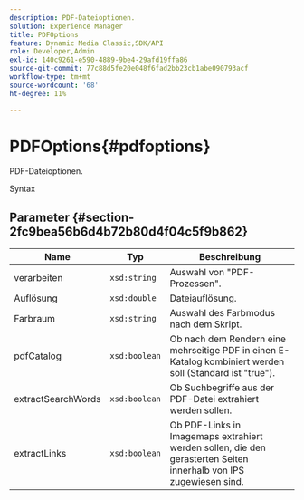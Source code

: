 ```yaml
---
description: PDF-Dateioptionen.
solution: Experience Manager
title: PDFOptions
feature: Dynamic Media Classic,SDK/API
role: Developer,Admin
exl-id: 140c9261-e590-4889-9be4-29afd19ffa86
source-git-commit: 77c88d5fe20e048f6fad2bb23cb1abe090793acf
workflow-type: tm+mt
source-wordcount: '68'
ht-degree: 11%

---
```


# PDFOptions{#pdfoptions}

PDF-Dateioptionen.

Syntax

## Parameter {#section-2fc9bea56b6d4b72b80d4f04c5f9b862}

| Name | Typ | Beschreibung |
|---|---|---|
| verarbeiten | `xsd:string` | Auswahl von &quot;PDF-Prozessen&quot;. |
| Auflösung | `xsd:double` | Dateiauflösung. |
| Farbraum | `xsd:string` | Auswahl des Farbmodus nach dem Skript. |
| pdfCatalog | `xsd:boolean` | Ob nach dem Rendern eine mehrseitige PDF in einen E-Katalog kombiniert werden soll (Standard ist &quot;true&quot;). |
| extractSearchWords | `xsd:boolean` | Ob Suchbegriffe aus der PDF-Datei extrahiert werden sollen. |
| extractLinks | `xsd:boolean` | Ob PDF-Links in Imagemaps extrahiert werden sollen, die den gerasterten Seiten innerhalb von IPS zugewiesen sind. |
